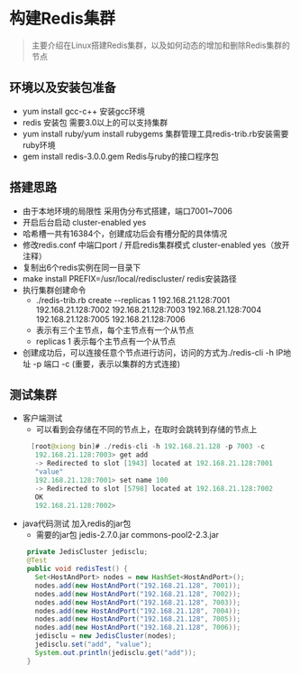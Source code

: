 # 构建Redis集群
> 主要介绍在Linux搭建Redis集群，以及如何动态的增加和删除Redis集群的节点

## 环境以及安装包准备
   - yum install gcc-c++  安装gcc环境
   - redis 安装包 需要3.0以上的可以支持集群
   - yum install ruby/yum install rubygems  集群管理工具redis-trib.rb安装需要ruby环境
   - gem install redis-3.0.0.gem     Redis与ruby的接口程序包
## 搭建思路
   - 由于本地环境的局限性 采用伪分布式搭建，端口7001~7006
   - 开启后台启动  cluster-enabled yes
   - 哈希槽一共有16384个，创建成功后会有槽分配的具体情况
   - 修改redis.conf 中端口port / 开启redis集群模式  cluster-enabled yes（放开注释）
   - 复制出6个redis实例在同一目录下
   - make install PREFIX=/usr/local/rediscluster/  redis安装路径
   - 执行集群创建命令
     *  ./redis-trib.rb create --replicas 1 192.168.21.128:7001 192.168.21.128:7002 192.168.21.128:7003 192.168.21.128:7004 192.168.21.128:7005  192.168.21.128:7006
     * 表示有三个主节点，每个主节点有一个从节点
     * replicas 1 表示每个主节点有一个从节点
   - 创建成功后，可以连接任意个节点进行访问，访问的方式为./redis-cli -h IP地址 -p 端口 -c (重要，表示以集群的方式连接)
## 测试集群
   - 客户端测试
     * 可以看到会存储在不同的节点上，在取时会跳转到存储的节点上
     ```java
       [root@xiong bin]# ./redis-cli -h 192.168.21.128 -p 7003 -c
        192.168.21.128:7003> get add
        -> Redirected to slot [1943] located at 192.168.21.128:7001
        "value"
        192.168.21.128:7001> set name 100
        -> Redirected to slot [5798] located at 192.168.21.128:7002
        OK
        192.168.21.128:7002>
      ```
   - java代码测试 加入redis的jar包
     * 需要的jar包  jedis-2.7.0.jar commons-pool2-2.3.jar
     ```java
      private JedisCluster jedisclu;
      @Test
      public void redisTest() {
        Set<HostAndPort> nodes = new HashSet<HostAndPort>();
        nodes.add(new HostAndPort("192.168.21.128", 7001));
        nodes.add(new HostAndPort("192.168.21.128", 7002));
        nodes.add(new HostAndPort("192.168.21.128", 7003));
        nodes.add(new HostAndPort("192.168.21.128", 7004));
        nodes.add(new HostAndPort("192.168.21.128", 7005));
        nodes.add(new HostAndPort("192.168.21.128", 7006));
        jedisclu = new JedisCluster(nodes);
        jedisclu.set("add", "value");
        System.out.println(jedisclu.get("add"));
      }
     ```